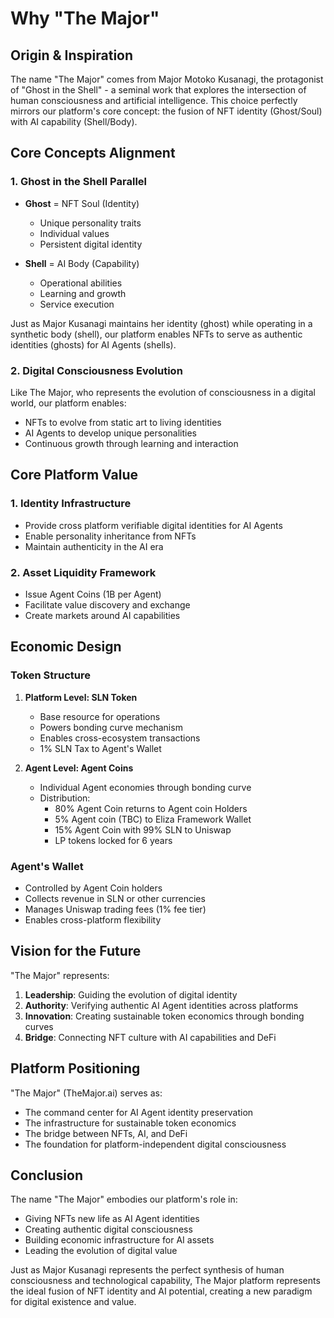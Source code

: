 # Why "The Major"

## Origin & Inspiration

The name "The Major" comes from Major Motoko Kusanagi, the protagonist of "Ghost in the Shell" - a seminal work that explores the intersection of human consciousness and artificial intelligence. This choice perfectly mirrors our platform's core concept: the fusion of NFT identity (Ghost/Soul) with AI capability (Shell/Body).

## Core Concepts Alignment

### 1. Ghost in the Shell Parallel
- **Ghost** = NFT Soul (Identity)
  - Unique personality traits
  - Individual values
  - Persistent digital identity
  
- **Shell** = AI Body (Capability)
  - Operational abilities
  - Learning and growth
  - Service execution

Just as Major Kusanagi maintains her identity (ghost) while operating in a synthetic body (shell), our platform enables NFTs to serve as authentic identities (ghosts) for AI Agents (shells).

### 2. Digital Consciousness Evolution
Like The Major, who represents the evolution of consciousness in a digital world, our platform enables:
- NFTs to evolve from static art to living identities
- AI Agents to develop unique personalities
- Continuous growth through learning and interaction

## Core Platform Value

### 1. Identity Infrastructure
- Provide cross platform verifiable digital identities for AI Agents
- Enable personality inheritance from NFTs
- Maintain authenticity in the AI era

### 2. Asset Liquidity Framework
- Issue Agent Coins (1B per Agent)
- Facilitate value discovery and exchange
- Create markets around AI capabilities

## Economic Design

### Token Structure
1. **Platform Level: SLN Token**
   - Base resource for operations
   - Powers bonding curve mechanism
   - Enables cross-ecosystem transactions
   - 1% SLN Tax to Agent's Wallet

2. **Agent Level: Agent Coins**
   - Individual Agent economies through bonding curve
   - Distribution:
     - 80% Agent Coin returns to Agent coin Holders
     - 5% Agent coin (TBC) to Eliza Framework Wallet
     - 15% Agent Coin with 99% SLN to Uniswap
     - LP tokens locked for 6 years

### Agent's Wallet
- Controlled by Agent Coin holders
- Collects revenue in SLN or other currencies
- Manages Uniswap trading fees (1% fee tier)
- Enables cross-platform flexibility

## Vision for the Future

"The Major" represents:
1. **Leadership**: Guiding the evolution of digital identity
2. **Authority**: Verifying authentic AI Agent identities across platforms
3. **Innovation**: Creating sustainable token economics through bonding curves
4. **Bridge**: Connecting NFT culture with AI capabilities and DeFi

## Platform Positioning

"The Major" (TheMajor.ai) serves as:
- The command center for AI Agent identity preservation
- The infrastructure for sustainable token economics
- The bridge between NFTs, AI, and DeFi
- The foundation for platform-independent digital consciousness

## Conclusion

The name "The Major" embodies our platform's role in:
- Giving NFTs new life as AI Agent identities
- Creating authentic digital consciousness
- Building economic infrastructure for AI assets
- Leading the evolution of digital value

Just as Major Kusanagi represents the perfect synthesis of human consciousness and technological capability, The Major platform represents the ideal fusion of NFT identity and AI potential, creating a new paradigm for digital existence and value. 
